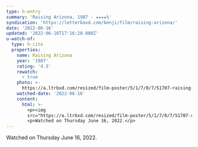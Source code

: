 ```yaml
---
type: h-entry
summary: 'Raising Arizona, 1987 - ★★★★½'
syndication: 'https://letterboxd.com/benji/film/raising-arizona/'
date: '2022-06-16'
updated: '2022-06-16T17:16:28.000Z'
u-watch-of:
  type: h-cite
  properties:
    name: Raising Arizona
    year: '1987'
    rating: '4.5'
    rewatch:
      - true
    photo: >-
      https://a.ltrbxd.com/resized/film-poster/5/1/7/0/7/51707-raising-arizona-0-600-0-900-crop.jpg?v=4a10e2c93f
    watched-date: '2022-06-16'
    content:
      html: >-
        <p><img
        src="https://a.ltrbxd.com/resized/film-poster/5/1/7/0/7/51707-raising-arizona-0-600-0-900-crop.jpg?v=4a10e2c93f"/></p>
        <p>Watched on Thursday June 16, 2022.</p>
---
```

Watched on Thursday June 16, 2022.
